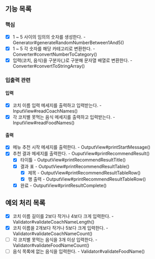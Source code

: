 ## 기능 목록

### 핵심

- [x] 1 ~ 5 사이의 임의의 숫자를 생성한다. - Generator#generateRandomNumberBetween1And5()
- [x] 1 ~ 5 각 숫자를 해당 카테고리로 변환한다. - Converter#convertNumberToCategory()
- [x] 입력(코치, 음식)을 구분자(,)로 구분해 문자열 배열로 변환한다. - Converter#convertToStringArray()

### 입출력 관련

#### 입력

- [x] 코치 이름 입력 메세지를 출력하고 입력받는다. - InputView#readCoachNames()
- [x] 각 코치별 못먹는 음식 메세지를 출력하고 입력받는다. - InputView#readFoodNames()

#### 출력

- [x] 메뉴 추천 시작 메세지를 출력한다. - OutputView#printStartMessage()
- [x] 추천 결과 메세지를 출력한다. - OuputView#printRecommendResult()
  - [x] 타이틀 - OutputView#printRecommendResultTitle()
  - [x] 결과 표 - OutputView#printRecommendResultTable()
    - [x] 제목 - OutputView#printRecommendResultTableRow()
    - [x] 행 출력 - OutputView#printRecommendResultTableRow()
  - [x] 완료 - OutputView#printResultComplete()

## 예외 처리 목록

- [x] 코치 이름 길이를 2보다 작거나 4보다 크게 입력한다. - Validator#validateCoachNameLength()
- [x] 코치 이름을 2개보다 작거나 5보다 크게 입력한다. - Validator#validateCoachNameCount()
- [ ] 각 코치별 못먹는 음식을 3개 이상 입력한다. - Validator#validateFoodNameCount()
- [ ] 음식 목록에 없는 음식을 입력한다. - Validator#validateFoodName()
